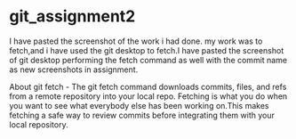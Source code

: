 # git_assignment2
I have pasted the screenshot of the work i had done.
my work was to fetch,and i have used the git desktop to fetch.I have pasted the screenshot of git desktop performing the fetch command as well with the commit name as new screenshots in assignment.


About git fetch - The git fetch command downloads commits, files, and refs from a remote repository into your local repo. Fetching is what you do when you want to see what everybody else has been working on.This makes fetching a safe way to review commits before integrating them with your local repository.
